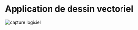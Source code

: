 # Application de dessin vectoriel

![capture logiciel](https://user-images.githubusercontent.com/43220602/74040493-20be9500-49c4-11ea-95b0-579c0033c7f1.png)
